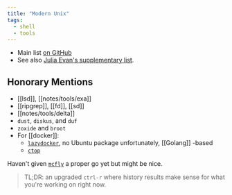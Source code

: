```yaml
---
title: "Modern Unix"
tags: 
  - shell
  - tools
---
```


- Main list [on GitHub](https://github.com/ibraheemdev/modern-unix)
- See also [Julia Evan's supplementary list](https://jvns.ca/blog/2022/04/12/a-list-of-new-ish--command-line-tools/).

## Honorary Mentions
- [[lsd]], [[notes/tools/exa]]
- [[ripgrep]], [[fd]], [[sd]]
- [[notes/tools/delta]]
- `dust`, `diskus`, and `duf`
- `zoxide` and `broot`
- For [[docker]]:
	- [`lazydocker`](https://github.com/jesseduffield/lazydocker), no Ubuntu package unfortunately, [[Golang]] -based
	- [`ctop`](https://github.com/bcicen/ctop)

Haven't given [`mcfly`](https://github.com/cantino/mcfly) a proper go yet but might be nice.
> TL;DR: an upgraded `ctrl-r` where history results make sense for what you're working on right now.